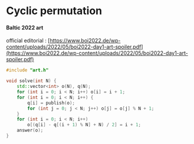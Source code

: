 # Cyclic permutation

#### Baltic 2022 art

official editorial : [https://www.boi2022.de/wp-content/uploads/2022/05/boi2022-day1-art-spoiler.pdf](https://www.boi2022.de/wp-content/uploads/2022/05/boi2022-day1-art-spoiler.pdf)

```cpp
#include "art.h"

void solve(int N) {
    std::vector<int> o(N), q(N);
    for (int i = 0; i < N; i++) o[i] = i + 1;
    for (int i = 0; i < N; i++) {
        q[i] = publish(o);
        for (int j = 0; j < N; j++) o[j] = o[j] % N + 1;
    }
    for (int i = 0; i < N; i++)
        o[(q[i] - q[(i + 1) % N] + N) / 2] = i + 1;
    answer(o);
}
```
